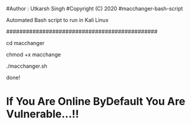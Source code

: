#Author : Utkarsh Singh
#Copyright (C) 2020
#macchanger-bash-script

Automated Bash script to run in Kali Linux

##############################################

cd macchanger

chmod +x macchange

./macchanger.sh

done!

# If You Are Online ByDefault You Are Vulnerable...!!
